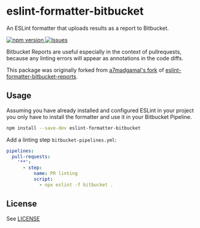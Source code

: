 # eslint-formatter-bitbucket

An ESLint formatter that uploads results as a report to Bitbucket.

[ ![npm version](https://img.shields.io/npm/v/eslint-formatter-bitbucket.svg?style=flat) ](https://npmjs.org/package/eslint-formatter-bitbucket "View this project on npm") [ ![Issues](https://img.shields.io/github/issues/Sleavely/eslint-formatter-bitbucket.svg) ](https://github.com/Sleavely/eslint-formatter-bitbucket/issues)

Bitbucket Reports are useful especially in the context of pullrequests, because any linting errors will appear as annotations in the code diffs.

This package was originally forked from [a7madgamal's fork](https://github.com/a7madgamal/eslint-formatter-bitbucket-reports) of [eslint-formatter-bitbucket-reports](https://github.com/spartez/eslint-formatter-bitbucket-reports).

## Usage

Assuming you have already installed and configured ESLint in your project you only have to install the formatter and use it in your Bitbucket Pipeline.

```sh
npm install --save-dev eslint-formatter-bitbucket
```

Add a linting step `bitbucket-pipelines.yml`:

```yaml
pipelines:
  pull-requests:
    '**':
      - step:
          name: PR linting
          script:
            - npx eslint -f bitbucket .
```

## License

See [LICENSE](./LICENSE)
